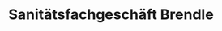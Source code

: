 ---
title: "Sanitätsfachgeschäft Brendle"
url: /heubach/sanitaetsfachgeschaeft-brendle/
shop: Sanitätshaus
---